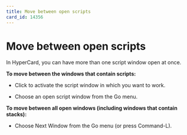 ```yaml
---
title: Move between open scripts
card_id: 14356
---
```


# Move between open scripts

In HyperCard, you can have more than one script window open at once.

<b>To move between the windows that contain scripts:</b>

* Click to activate the script window in which you want to work.

* Choose an open script window from the Go menu.

<b>To move between all open windows (including windows that contain stacks):</b>

* Choose Next Window from the Go menu (or press Command-L). 
